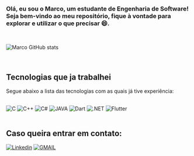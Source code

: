 ### Olá, eu sou o Marco, um estudante de Engenharia de Software! Seja bem-vindo ao meu repositório, fique à vontade para explorar e utilizar o que precisar 😄.

<br>

![Marco GitHub stats](https://github-readme-stats.vercel.app/api?username=MarcoTullio1&show_icons=true&theme=radical)

<br>

## **Tecnologias que ja trabalhei**

Segue abaixo a lista das tecnologias com as quais já tive experiência:

<div style="display: inline_block"><br/>
<image aling="center" alt="C" src="https://img.shields.io/badge/C-00599C?style=for-the-badge&logo=c&logoColor=white">
<image aling="center" alt="C++" src="https://img.shields.io/badge/C%2B%2B-00599C?style=for-the-badge&logo=c%2B%2B&logoColor=white">
<image aling="center" alt="C#" src="https://img.shields.io/badge/C%23-239120?style=for-the-badge&logo=c-sharp&logoColor=white">
<image aling="center" alt="JAVA" src="https://img.shields.io/badge/Java-ED8B00?style=for-the-badge&logo=openjdk&logoColor=white">
<image aling="center" alt="Dart" src="https://img.shields.io/badge/Dart-0175C2?style=for-the-badge&logo=dart&logoColor=white">
<image aling="center" alt=".NET" src="https://img.shields.io/badge/.NET-5C2D91?style=for-the-badge&logo=.net&logoColor=white">
 <image aling="center" alt="Flutter" src="https://img.shields.io/badge/Flutter-02569B?style=for-the-badge&logo=flutter&logoColor=white">
</div>

<br/>

## **Caso queira entrar em contato:**
[![Linkedin](https://img.shields.io/badge/LinkedIn-0077B5?style=for-the-badge&logo=linkedin&logoColor=white)](https://www.linkedin.com/in/marco-tullio-oliveira)
[![GMAIL](https://img.shields.io/badge/Gmail-D14836?style=for-the-badge&logo=gmail&logoColor=white)](https://mail.google.com/mail/u/0/#inbox?compose=new)


